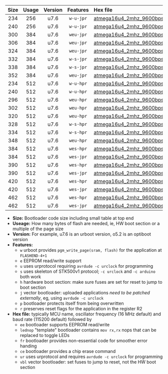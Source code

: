 |Size|Usage|Version|Features|Hex file|
|:-:|:-:|:-:|:-:|:--|
|234|256|u7.6|`w-u-jpr`|[atmega16u4_2mhz_9600bps_ur_vbl.hex](https://raw.githubusercontent.com/stefanrueger/urboot/main/bootloaders/atmega16u4/fcpu_2mhz/9600_bps/atmega16u4_2mhz_9600bps_ur_vbl.hex)|
|240|256|u7.6|`w-u-jpr`|[atmega16u4_2mhz_9600bps_lednop_ur_vbl.hex](https://raw.githubusercontent.com/stefanrueger/urboot/main/bootloaders/atmega16u4/fcpu_2mhz/9600_bps/atmega16u4_2mhz_9600bps_lednop_ur_vbl.hex)|
|300|384|u7.6|`weu-jpr`|[atmega16u4_2mhz_9600bps_ee_ur_vbl.hex](https://raw.githubusercontent.com/stefanrueger/urboot/main/bootloaders/atmega16u4/fcpu_2mhz/9600_bps/atmega16u4_2mhz_9600bps_ee_ur_vbl.hex)|
|306|384|u7.6|`weu-jpr`|[atmega16u4_2mhz_9600bps_ee_lednop_ur_vbl.hex](https://raw.githubusercontent.com/stefanrueger/urboot/main/bootloaders/atmega16u4/fcpu_2mhz/9600_bps/atmega16u4_2mhz_9600bps_ee_lednop_ur_vbl.hex)|
|324|384|u7.6|`weu-jpr`|[atmega16u4_2mhz_9600bps_ee_lednop_fr_ur_vbl.hex](https://raw.githubusercontent.com/stefanrueger/urboot/main/bootloaders/atmega16u4/fcpu_2mhz/9600_bps/atmega16u4_2mhz_9600bps_ee_lednop_fr_ur_vbl.hex)|
|332|384|u7.6|`w-s-jpr`|[atmega16u4_2mhz_9600bps_vbl.hex](https://raw.githubusercontent.com/stefanrueger/urboot/main/bootloaders/atmega16u4/fcpu_2mhz/9600_bps/atmega16u4_2mhz_9600bps_vbl.hex)|
|338|384|u7.6|`w-s-jpr`|[atmega16u4_2mhz_9600bps_lednop_vbl.hex](https://raw.githubusercontent.com/stefanrueger/urboot/main/bootloaders/atmega16u4/fcpu_2mhz/9600_bps/atmega16u4_2mhz_9600bps_lednop_vbl.hex)|
|352|384|u7.6|`weu-jpr`|[atmega16u4_2mhz_9600bps_ee_lednop_fr_ce_ur_vbl.hex](https://raw.githubusercontent.com/stefanrueger/urboot/main/bootloaders/atmega16u4/fcpu_2mhz/9600_bps/atmega16u4_2mhz_9600bps_ee_lednop_fr_ce_ur_vbl.hex)|
|234|512|u7.6|`w-u-hpr`|[atmega16u4_2mhz_9600bps_ur.hex](https://raw.githubusercontent.com/stefanrueger/urboot/main/bootloaders/atmega16u4/fcpu_2mhz/9600_bps/atmega16u4_2mhz_9600bps_ur.hex)|
|240|512|u7.6|`w-u-hpr`|[atmega16u4_2mhz_9600bps_lednop_ur.hex](https://raw.githubusercontent.com/stefanrueger/urboot/main/bootloaders/atmega16u4/fcpu_2mhz/9600_bps/atmega16u4_2mhz_9600bps_lednop_ur.hex)|
|296|512|u7.6|`weu-hpr`|[atmega16u4_2mhz_9600bps_ee_ur.hex](https://raw.githubusercontent.com/stefanrueger/urboot/main/bootloaders/atmega16u4/fcpu_2mhz/9600_bps/atmega16u4_2mhz_9600bps_ee_ur.hex)|
|302|512|u7.6|`weu-hpr`|[atmega16u4_2mhz_9600bps_ee_lednop_ur.hex](https://raw.githubusercontent.com/stefanrueger/urboot/main/bootloaders/atmega16u4/fcpu_2mhz/9600_bps/atmega16u4_2mhz_9600bps_ee_lednop_ur.hex)|
|320|512|u7.6|`weu-hpr`|[atmega16u4_2mhz_9600bps_ee_lednop_fr_ur.hex](https://raw.githubusercontent.com/stefanrueger/urboot/main/bootloaders/atmega16u4/fcpu_2mhz/9600_bps/atmega16u4_2mhz_9600bps_ee_lednop_fr_ur.hex)|
|328|512|u7.6|`w-s-hpr`|[atmega16u4_2mhz_9600bps.hex](https://raw.githubusercontent.com/stefanrueger/urboot/main/bootloaders/atmega16u4/fcpu_2mhz/9600_bps/atmega16u4_2mhz_9600bps.hex)|
|334|512|u7.6|`w-s-hpr`|[atmega16u4_2mhz_9600bps_lednop.hex](https://raw.githubusercontent.com/stefanrueger/urboot/main/bootloaders/atmega16u4/fcpu_2mhz/9600_bps/atmega16u4_2mhz_9600bps_lednop.hex)|
|348|512|u7.6|`weu-hpr`|[atmega16u4_2mhz_9600bps_ee_lednop_fr_ce_ur.hex](https://raw.githubusercontent.com/stefanrueger/urboot/main/bootloaders/atmega16u4/fcpu_2mhz/9600_bps/atmega16u4_2mhz_9600bps_ee_lednop_fr_ce_ur.hex)|
|384|512|u7.6|`wes-hpr`|[atmega16u4_2mhz_9600bps_ee.hex](https://raw.githubusercontent.com/stefanrueger/urboot/main/bootloaders/atmega16u4/fcpu_2mhz/9600_bps/atmega16u4_2mhz_9600bps_ee.hex)|
|384|512|u7.6|`wes-jpr`|[atmega16u4_2mhz_9600bps_ee_vbl.hex](https://raw.githubusercontent.com/stefanrueger/urboot/main/bootloaders/atmega16u4/fcpu_2mhz/9600_bps/atmega16u4_2mhz_9600bps_ee_vbl.hex)|
|390|512|u7.6|`wes-hpr`|[atmega16u4_2mhz_9600bps_ee_lednop.hex](https://raw.githubusercontent.com/stefanrueger/urboot/main/bootloaders/atmega16u4/fcpu_2mhz/9600_bps/atmega16u4_2mhz_9600bps_ee_lednop.hex)|
|390|512|u7.6|`wes-jpr`|[atmega16u4_2mhz_9600bps_ee_lednop_vbl.hex](https://raw.githubusercontent.com/stefanrueger/urboot/main/bootloaders/atmega16u4/fcpu_2mhz/9600_bps/atmega16u4_2mhz_9600bps_ee_lednop_vbl.hex)|
|420|512|u7.6|`wes-hpr`|[atmega16u4_2mhz_9600bps_ee_lednop_fr.hex](https://raw.githubusercontent.com/stefanrueger/urboot/main/bootloaders/atmega16u4/fcpu_2mhz/9600_bps/atmega16u4_2mhz_9600bps_ee_lednop_fr.hex)|
|420|512|u7.6|`wes-jpr`|[atmega16u4_2mhz_9600bps_ee_lednop_fr_vbl.hex](https://raw.githubusercontent.com/stefanrueger/urboot/main/bootloaders/atmega16u4/fcpu_2mhz/9600_bps/atmega16u4_2mhz_9600bps_ee_lednop_fr_vbl.hex)|
|462|512|u7.6|`wes-hpr`|[atmega16u4_2mhz_9600bps_ee_lednop_fr_ce.hex](https://raw.githubusercontent.com/stefanrueger/urboot/main/bootloaders/atmega16u4/fcpu_2mhz/9600_bps/atmega16u4_2mhz_9600bps_ee_lednop_fr_ce.hex)|
|462|512|u7.6|`wes-jpr`|[atmega16u4_2mhz_9600bps_ee_lednop_fr_ce_vbl.hex](https://raw.githubusercontent.com/stefanrueger/urboot/main/bootloaders/atmega16u4/fcpu_2mhz/9600_bps/atmega16u4_2mhz_9600bps_ee_lednop_fr_ce_vbl.hex)|

- **Size:** Bootloader code size including small table at top end
- **Useage:** How many bytes of flash are needed, ie, HW boot section or a multiple of the page size
- **Version:** For example, u7.6 is an urboot version, o5.2 is an optiboot version
- **Features:**
  + `w` urboot provides `pgm_write_page(sram, flash)` for the application at `FLASHEND-4+1`
  + `e` EEPROM read/write support
  + `u` uses urprotocol requiring `avrdude -c urclock` for programming
  + `s` uses skeleton of STK500v1 protocol; `-c urclock` and `-c arduino` both work
  + `h` hardware boot section: make sure fuses are set for reset to jump to boot section
  + `j` vector bootloader: uploaded applications *need to be patched externally*, eg, using `avrdude -c urclock`
  + `p` bootloader protects itself from being overwritten
  + `r` preserves reset flags for the application in the register R2
- **Hex file:** typically MCU name, oscillator frequency (16 MHz default) and baud rate (115200 default) followed by
  + `ee` bootloader supports EEPROM read/write
  + `lednop` "template" bootloader contains `mov rx,rx` nops that can be replaced to toggle LEDs
  + `fr` bootloader provides non-essential code for smoother error handing
  + `ce` bootloader provides a chip erase command
  + `ur` uses urprotocol and requires `avrdude -c urclock` for programming
  + `vbl` vector bootloader: set fuses to jump to reset, not the HW boot section
